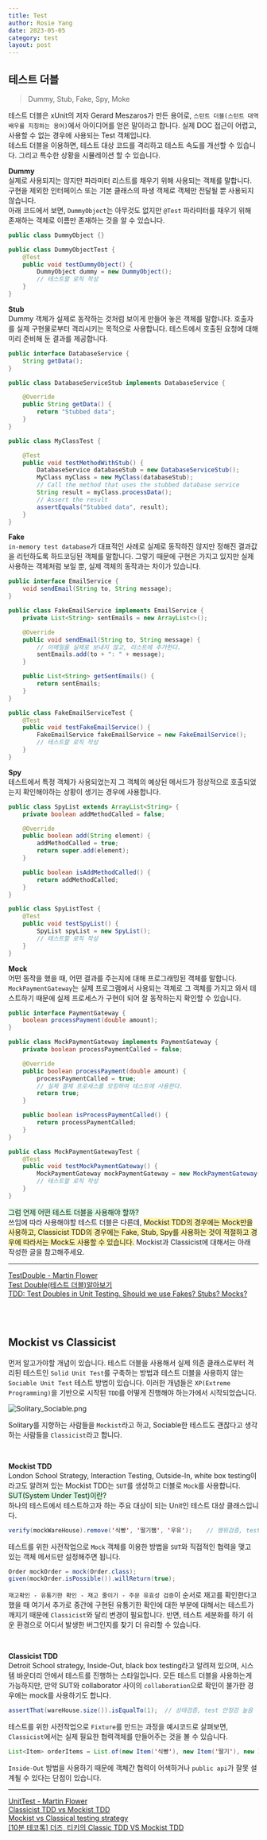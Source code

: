 ```yaml
---
title: Test
author: Rosie Yang
date: 2023-05-05
category: test
layout: post
---
```


## 테스트 더블
> Dummy, Stub, Fake, Spy, Moke

테스트 더블은 xUnit의 저자 Gerard Meszaros가 만든 용어로, ```스턴트 더블(스턴트 대역 배우를 지칭하는 용어)```에서 아이디어를 얻은 말이라고 합니다. 실제 DOC 접근이 어렵고, 사용할 수 없는 경우에 사용되는 Test 객체입니다.  
테스트 더블을 이용하면, 테스트 대상 코드를 격리하고 테스트 속도를 개선할 수 있습니다. 그리고 특수한 상황을 시뮬레이션 할 수 있습니다.  

**Dummy**  
실제로 사용되지는 않지만 파라미터 리스트를 채우기 위해 사용되는 객체를 말합니다. 구현을 제외한 인터페이스 또는 기본 클래스의 파생 객체로 객체만 전달될 뿐 사용되지 않습니다.  
아래 코드에서 보면, ```DummyObject```는 아무것도 없지만 ```@Test``` 파라미터를 채우기 위해 존재하는 객체로 이름만 존재하는 것을 알 수 있습니다.  
```java
public class DummyObject {}

public class DummyObjectTest {
    @Test
    public void testDummyObject() {
        DummyObject dummy = new DummyObject();
        // 테스트할 로직 작성
    }
}
```

**Stub**  
Dummy 객체가 실제로 동작하는 것처럼 보이게 만들어 놓은 객체를 말합니다. 호출자를 실제 구현물로부터 격리시키는 목적으로 사용합니다. 테스트에서 호출된 요청에 대해 미리 준비해 둔 결과를 제공합니다.  
```java
public interface DatabaseService {
    String getData();
}

public class DatabaseServiceStub implements DatabaseService {

    @Override
    public String getData() {
        return "Stubbed data";
    }
}

public class MyClassTest {

    @Test
    public void testMethodWithStub() {
        DatabaseService databaseStub = new DatabaseServiceStub();
        MyClass myClass = new MyClass(databaseStub);
        // Call the method that uses the stubbed database service
        String result = myClass.processData();
        // Assert the result
        assertEquals("Stubbed data", result);
    }
}
```

**Fake**  
```in-memory test database```가 대표적인 사례로 실제로 동작하진 않지만 정해진 결과값을 리턴하도록 하드코딩된 객체를 말합니다. 그렇기 때문에 구현은 가지고 있지만 실제 사용하는 객체처럼 보일 뿐, 실제 객체의 동작과는 차이가 있습니다. 
```java
public interface EmailService {
    void sendEmail(String to, String message);
}

public class FakeEmailService implements EmailService {
    private List<String> sentEmails = new ArrayList<>();

    @Override
    public void sendEmail(String to, String message) {
        // 이메일을 실제로 보내지 않고, 리스트에 추가한다.
        sentEmails.add(to + ": " + message);
    }

    public List<String> getSentEmails() {
        return sentEmails;
    }
}

public class FakeEmailServiceTest {
    @Test
    public void testFakeEmailService() {
        FakeEmailService fakeEmailService = new FakeEmailService();
        // 테스트할 로직 작성
    }
}
```

**Spy**  
테스트에서 특정 객체가 사용되었는지 그 객체의 예상된 메서드가 정상적으로 호출되었는지 확인해야하는 상황이 생기는 경우에 사용합니다.  
```java
public class SpyList extends ArrayList<String> {
    private boolean addMethodCalled = false;

    @Override
    public boolean add(String element) {
        addMethodCalled = true;
        return super.add(element);
    }

    public boolean isAddMethodCalled() {
        return addMethodCalled;
    }
}

public class SpyListTest {
    @Test
    public void testSpyList() {
        SpyList spyList = new SpyList();
        // 테스트할 로직 작성
    }
}
```

**Mock**  
어떤 동작을 했을 때, 어떤 결과를 주는지에 대해 프로그래밍된 객체를 말합니다. ```MockPaymentGateway```는 실제 프로그램에서 사용되는 객체로 그 객체를 가지고 와서 테스트하기 때문에 실제 프로세스가 구현이 되어 잘 동작하는지 확인할 수 있습니다.    
```java
public interface PaymentGateway {
    boolean processPayment(double amount);
}

public class MockPaymentGateway implements PaymentGateway {
    private boolean processPaymentCalled = false;

    @Override
    public boolean processPayment(double amount) {
        processPaymentCalled = true;
        // 실제 결제 프로세스를 모킹하여 테스트에 사용한다.
        return true;
    }

    public boolean isProcessPaymentCalled() {
        return processPaymentCalled;
    }
}

public class MockPaymentGatewayTest {
    @Test
    public void testMockPaymentGateway() {
        MockPaymentGateway mockPaymentGateway = new MockPaymentGateway();
        // 테스트할 로직 작성
    }
}
```

<span style="background-color:#DCFFE4">그럼 언제 어떤 테스트 더블을 사용해야 할까?</span>  
쓰임에 따라 사용해야할 테스트 더블은 다른데, <span style="background-color:#fff5b1">Mockist TDD의 경우에는 Mock만을 사용하고, Classicist TDD의 경우에는 Fake, Stub, Spy를 사용하는 것이 적절하고 경우에 따라서는 Mock도 사용할 수 있습니다.</span> Mockist과 Classicist에 대해서는 아래 작성한 글을 참고해주세요.  

****

[TestDouble - Martin Flower](https://martinfowler.com/bliki/TestDouble.html)  
[Test Double(테스트 더블)알아보기](https://beomseok95.tistory.com/295)  
[TDD: Test Doubles in Unit Testing. Should we use Fakes? Stubs? Mocks?](https://optivem.com/tdd-test-doubles-in-unit-testing-should-we-use-fakes-stubs-mocks/)

<br><br>

## Mockist vs Classicist
먼저 알고가야할 개념이 있습니다. 테스트 더블을 사용해서 실제 의존 클래스로부터 격리된 테스트인 ```Solid Unit Test```를 구축하는 방법과 테스트 더블을 사용하지 않는 ```Sociable Unit Test``` 테스트 방법이 있습니다. 이러한 개념들은 ```XP(Extreme Programming)```을 기반으로 시작된 ```TDD```를 어떻게 진행해야 하는가에서 시작되었습니다.  

![Solitary_Sociable.png](/assets/gitbook/post_images/test/Solitary_Sociable.png)

Solitary를 지향하는 사람들을 ```Mockist```라고 하고, Sociable한 테스트도 괜찮다고 생각하는 사람들을 ```Classicist```라고 합니다.  

<br>

**Mockist TDD**  
London School Strategy, Interaction Testing, Outside-In, white box testing이라고도 알려져 있는 Mockist TDD는 ```SUT```를 생성하고 더블로 ```Mock```를 사용합니다.  
<span style="background-color:#DCFFE4">SUT(System Under Test)이란?</span>  
하나의 테스트에서 테스트하고자 하는 주요 대상이 되는 Unit인 테스트 대상 클래스입니다.  
```java
verify(mockWareHouse).remove('식빵', '딸기쨈', '우유');    // 행위검증, test 안정감 낮음
```
테스트를 위한 사전작업으로 ```Mock``` 객체를 이용한 방법을 ```SUT```와 직접적인 협력을 맺고 있는 객체 메서드만 설정해주면 됩니다.  
```java
Order mockOrder = mock(Order.class);
given(mockOrder.isPossible()).willReturn(true);
```
```재고확인 - 유통기한 확인 - 재고 줄이기 - 주문 유효성 검증```이 순서로 재고를 확인한다고 했을 때 여기서 추가로 중간에 구현된 유통기한 확인에 대한 부분에 대해서는 테스트가 깨지기 때문에 ```Classicist```와 달리 변경이 필요합니다. 반면, 테스트 세분화를 하기 쉬운 환경으로 어디서 발생한 버그인지를 찾기 더 유리할 수 있습니다.  

<br>

**Classicist TDD**  
Detroit School strategy, Inside-Out, black box testing라고 알려져 있으며, 시스템 바운더리 안에서 테스트를 진행하는 스타일입니다. 모든 테스트 더블을 사용하는게 가능하지만, 만약 SUT와 collaborator 사이의 ```collaboration```으로 확인이 불가한 경우에는 mock를 사용하기도 합니다.  
```java
assertThat(wareHouse.size()).isEqualTo(1);  // 상태검증, test 안정감 높음
```
테스트를 위한 사전작업으로 ```Fixture```를 만드는 과정을 예시코드로 살펴보면, ```Classicist```에서는 실제 필요한 협력객체를 만들어주는 것을 볼 수 있습니다.  
```java
List<Item> orderItems = List.of(new Item('식빵'), new Item('딸기'), new Item('우유'));
```
```Inside-Out``` 방법을 사용하기 때문에 객체간 협력이 어색하거나 ```public api```가 잘못 설계될 수 있다는 단점이 있습니다.  

****

[UnitTest - Martin Flower](https://martinfowler.com/bliki/UnitTest.html)  
[Classicist TDD vs Mockist TDD](https://algopoolja.tistory.com/119)  
[Mockist vs Classical testing strategy](https://romainbrunie.medium.com/mockist-v-classical-testing-strategy-d967f1bc263c)  
[[10분 테코톡] 더즈, 티키의 Classic TDD VS Mockist TDD](https://www.youtube.com/watch?v=n01foM9tsRo&ab_channel=%EC%9A%B0%EC%95%84%ED%95%9C%ED%85%8C%ED%81%AC)